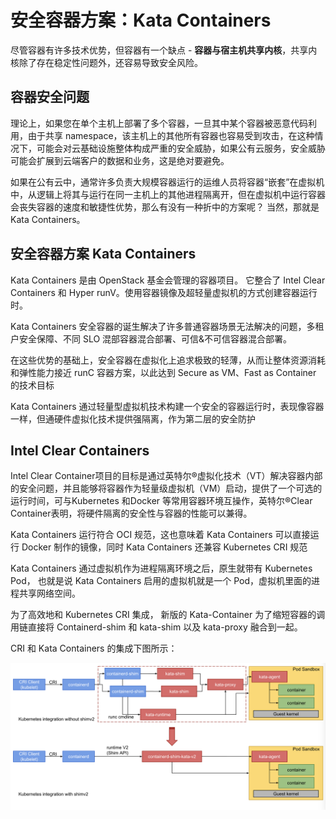 # 安全容器方案：Kata Containers 

尽管容器有许多技术优势，但容器有一个缺点 - **容器与宿主机共享内核**，共享内核除了存在稳定性问题外，还容易导致安全风险。

## 容器安全问题

理论上，如果您在单个主机上部署了多个容器，一旦其中某个容器被恶意代码利用，由于共享 namespace，该主机上的其他所有容器也容易受到攻击，在这种情况下，可能会对云基础设施整体构成严重的安全威胁，如果公有云服务，安全威胁可能会扩展到云端客户的数据和业务，这是绝对要避免。

如果在公有云中，通常许多负责大规模容器运行的运维人员将容器“嵌套”在虚拟机中，从逻辑上将其与运行在同一主机上的其他进程隔离开，但在虚拟机中运行容器会丧失容器的速度和敏捷性优势，那么有没有一种折中的方案呢？ 当然，那就是 Kata Containers。

## 安全容器方案 Kata Containers

Kata Containers  是由 OpenStack 基金会管理的容器项目。 它整合了 Intel Clear Containers 和 Hyper runV。使用容器镜像及超轻量虚拟机的方式创建容器运行时。


Kata Containers 安全容器的诞生解决了许多普通容器场景无法解决的问题，多租户安全保障、不同 SLO 混部容器混合部署、可信&不可信容器混合部署。

在这些优势的基础上，安全容器在虚拟化上追求极致的轻薄，从而让整体资源消耗和弹性能力接近 runC 容器方案，以此达到 Secure as VM、Fast as Container 的技术目标



Kata Containers  通过轻量型虚拟机技术构建一个安全的容器运行时，表现像容器一样，但通硬件虚拟化技术提供强隔离，作为第二层的安全防护



##  Intel Clear Containers 

Intel Clear Container项目的目标是通过英特尔®虚拟化技术（VT）解决容器内部的安全问题，并且能够将容器作为轻量级虚拟机（VM）启动，提供了一个可选的运行时间，可与Kubernetes 和Docker 等常用容器环境互操作，英特尔®Clear Container表明，将硬件隔离的安全性与容器的性能可以兼得。


Kata Containers  运行符合 OCI 规范，这也意味着 Kata Containers 可以直接运行 Docker 制作的镜像，同时 Kata Containers  还兼容 Kubernetes CRI 规范


Kata Containers  通过虚拟机作为进程隔离环境之后，原生就带有 Kubernetes Pod， 也就是说 Kata Containers  启用的虚拟机就是一个 Pod，虚拟机里面的进程共享网络空间。

为了高效地和 Kubernetes CRI 集成， 新版的 Kata-Container 为了缩短容器的调用链直接将 Containerd-shim 和 kata-shim 以及 kata-proxy 融合到一起。

CRI 和 Kata Containers 的集成下图所示：


<div  align="center">
	<img src="../assets/kata-container.png" width = "600"  align=center />
</div>